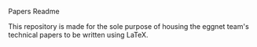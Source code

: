 Papers Readme

This repository is made for the sole purpose of housing the eggnet team's technical papers to be written using LaTeX.
